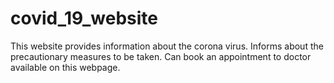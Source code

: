 # covid_19_website

This website provides information about the corona virus.
Informs about the precautionary measures to be taken.
Can book an appointment to doctor available on this webpage.
